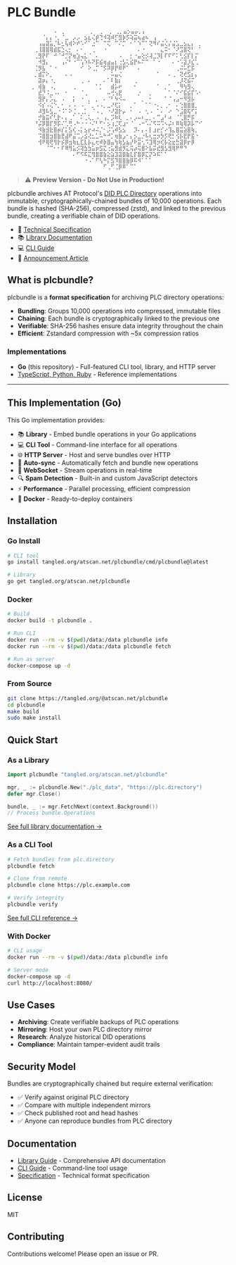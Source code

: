 # PLC Bundle

```
	⠀⠀⠀⠀⠀⠀⠀⠀⠀⠄⠀⡀⠀⠀⠀⠀⠀⠀⢀⠀⠀⡀⠀⢀⠀⢀⡀⣤⡢⣤⡤⡀⡄⠀⠀⠀⠀⠀⠀⠀⠀⠀⠀⠀⠀⠀⠀⠀⠀⠀⠀⠀⠀
⠀⠀⠀⠀⠀⠀⠀⠀⠀⠈⡄⡄⠐⡀⠈⣀⠀⡠⡠⠀⣢⣆⢌⡾⢙⠺⢽⠾⡋⣻⡷⡫⢵⣭⢦⣴⠦⠀⢠⠀⠀⡀⠀⠀⠀⠀⠀⠀⠀⠀⠀⠀⠀⠀⠀⠀⠀
⠀⠀⠀⠀⠀⠀⠀⠀⢠⣤⣽⣥⡈⠧⣂⢧⢾⠕⠞⠡⠊⠁⣐⠉⠀⠉⢍⠀⠉⠌⡉⠀⠂⠁⠱⠉⠁⢝⠻⠎⣬⢌⡌⣬⣡⣀⣢⣄⡄⠀⡀⠀⠀⠀⠀⠀⠀⠀⠀
⠀⠀⠀⠀⠀⠀⠀⢀⢸⣿⣿⢿⣾⣯⣑⢄⡂⠀⠄⠂⠀⠀⢀⠀⠀⠐⠀⠀⠀⠀⠀⠀⠀⠀⠄⠐⠀⠀⠀⠀⣄⠭⠂⠈⠜⣩⣿⢝⠃⠀⠁⠀⠀⠀⠀⠀⠀⠀⠀
⠀⠀⠀⠀⠀⠀⠀⢀⣻⡟⠏⠀⠚⠈⠚⡉⡝⢶⣱⢤⣅⠈⠀⠄⠀⠀⠀⠀⠀⠠⠀⠀⡂⠐⣤⢕⡪⢼⣈⡹⡇⠏⠏⠋⠅⢃⣪⡏⡇⡍⠀⠀⠀⠀⠀⠀⠀⠀⠀
⠀⠀⠀⠀⠀⠀⠀⠀⠺⣻⡄⠀⠀⠀⢠⠌⠃⠐⠉⢡⠱⠧⠝⡯⣮⢶⣴⣤⡆⢐⣣⢅⣮⡟⠦⠍⠉⠀⠁⠐⠀⠀⠀⠄⠐⠡⣽⡸⣎⢁⠀⠀⠀⠀⠀⠀⠀⠀⠀
⠀⠀⠀⠀⠀⠀⠀⢈⡻⣧⠀⠁⠐⠀⠀⠀⠀⠀⠀⠊⠀⠕⢀⡉⠈⡫⠽⡿⡟⠿⠟⠁⠀⠀⠄⠀⠀⠀⠀⠀⠀⠀⠀⠀⢀⠬⠥⣋⡯⠀⠀⠀⠀⠀⠀⠀⠀⠀⠀
⠀⠀⠀⠀⠀⠀⠀⡀⣾⡍⠕⡀⠀⠀⠀⠄⠠⠀⠀⠀⠀⠀⠀⠀⠀⠀⠀⠥⣤⢌⠀⠀⠀⠀⠀⠀⠀⠀⠀⠁⠀⠀⠄⢀⠀⢝⢞⣫⡆⡄⠀⠀⠀⠀⠀⠀⠀⠀⠀
⠀⠀⠀⠀⠀⠀⠀⠀⣽⡶⡄⠐⡀⠀⠀⠀⠀⠀⠀⢀⠀⠄⠀⠀⠀⠄⠁⠇⣷⡆⠀⠀⠀⢀⠀⠀⠀⠀⠀⠀⠀⠀⠀⠀⢀⡸⢝⣮⠍⠀⠀⠀⠀⠀⠀⠀⠀⠀⠀
⠀⠀⠀⠀⠀⠀⢀⠀⢾⣷⠀⠠⡀⠀⠀⠀⠀⢀⠀⠀⠀⠀⠀⠁⡁⠀⠀⣾⡥⠖⠀⠀⠀⠂⠀⠀⠀⠀⠀⠁⠀⡀⠁⠀⠀⠻⢳⣻⢄⠀⠀⠀⠀⠀⠀⠀⠀⠀⠀
⠀⠀⠀⠀⠀⠀⠀⠀⣞⡙⠨⣀⠠⠄⠀⠂⠀⠀⠀⠈⢀⠀⠀⠀⠀⠀⠤⢚⢢⣟⠀⠀⠀⠀⡐⠀⠀⡀⠀⠀⠀⠀⠁⠈⠌⠊⣯⣮⡏⠡⠂⠀⠀⠀⠀⠀⠀⠀⠀
⠀⠀⠀⠀⠀⠀⠀⠀⣻⡟⡄⡡⣄⠀⠠⠀⠀⡅⠀⠐⠀⡀⠀⡀⠀⠄⠈⠃⠳⠪⠤⠀⠀⠀⠀⡀⠀⠂⠀⠀⠀⠁⠈⢠⣠⠒⠻⣻⡧⠀⠀⠀⠀⠀⠀⠀⠀⠀⠀
⠀⠀⠀⠀⠀⠀⠀⠀⠪⡎⠠⢌⠑⡀⠂⠀⠄⠠⠀⠠⠀⠁⡀⠠⠠⡀⣀⠜⢏⡅⠀⠀⡀⠁⠀⠀⠁⠁⠐⠄⡀⢀⠂⠀⠄⢑⣿⣿⣿⡀⠀⠀⠀⠀⠀⠀⠀⠀⠀
⠀⠀⠀⠀⠀⠀⠀⠀⠼⣻⠧⣣⣀⠐⠨⠁⠕⢈⢀⢀⡁⠀⠈⠠⢀⠀⠐⠜⣽⡗⡤⠀⠂⠀⠠⠀⢂⠠⠀⠁⠄⠀⠔⠀⠑⣨⣿⢯⠋⡅⠀⠀⠀⠀⠀⠀⠀⠀⠀
⠀⠀⠀⠀⠀⠀⠀⠀⡚⣷⣭⠎⢃⡗⠄⡄⢀⠁⠀⠅⢀⢅⡀⠠⠀⢠⡀⡩⠷⢇⠀⡀⠄⡠⠤⠆⣀⡀⠄⠉⣠⠃⠴⠀⠈⢁⣿⡛⡯⠀⠀⠀⠀⠀⠀⠀⠀⠀⠀
⠀⠀⠀⠀⠀⠀⠀⠘⡬⡿⣿⡏⡻⡯⠌⢁⢛⠠⠓⠐⠐⠐⠌⠃⠋⠂⡢⢰⣈⢏⣰⠂⠈⠀⠠⠒⠡⠌⠫⠭⠩⠢⡬⠆⠿⢷⢿⡽⡧⠉⠊⠀⠀⠀⠀⠀⠀⠀⠀
⠀⠀⠀⠀⠀⠀⠀⠀⠺⣷⣺⣗⣿⡶⡎⡅⣣⢎⠠⡅⣢⡖⠴⠬⡈⠂⡨⢡⠾⣣⣢⠀⠀⡹⠄⡄⠄⡇⣰⡖⡊⠔⢹⣄⣿⣭⣵⣿⢷⡀⠀⠀⠀⠀⠀⠀⠀⠀⠀
⠀⠀⠀⠀⠀⠀⠀⠀⠩⣿⣿⣲⣿⣷⣟⣼⠟⣬⢉⡠⣪⢜⣂⣁⠥⠓⠚⡁⢶⣷⣠⠂⡄⡢⣀⡐⠧⢆⣒⡲⡳⡫⢟⡃⢪⡧⣟⡟⣯⠐⠀⠀⠀⠀⠀⠀⠀⠀⠀
⠀⠀⠀⠀⠀⠀⠀⠀⢺⠟⢿⢟⢻⡗⡮⡿⣲⢷⣆⣏⣇⡧⣄⢖⠾⡷⣿⣤⢳⢷⣣⣦⡜⠗⣭⢂⠩⣹⢿⡲⢎⡧⣕⣖⣓⣽⡿⡖⡿⠀⠀⠀⠀⠀⠀⠀⠀⠀⠀
⠀⠀⠀⠀⠀⠀⠀⠀⠀⠀⠈⠉⠂⠂⠏⠿⢻⣥⡪⢽⣳⣳⣥⡶⣫⣍⢐⣥⣻⣾⡻⣅⢭⡴⢭⣿⠕⣧⡭⣞⣻⣣⣻⢿⠟⠛⠙⠀⠀⠀⠀⠀⠀⠀⠀⠀⠀⠀⠀
⠀⠀⠀⠀⠀⠀⠀⠀⠀⠀⠀⠀⠀⠀⠀⠀⠀⠄⠋⠫⠯⣍⢻⣿⣿⣷⣕⣵⣹⣽⣿⣷⣇⡏⣿⡿⣍⡝⠵⠯⠁⠁⠀⠀⠀⠀⠀⠀⠀⠀⠀⠀⠀⠀⠀⠀⠀⠀⠀
⠀⠀⠀⠀⠀⠀⠀⠀⠀⠀⠀⠀⠀⠀⠀⠀⠀⠀⠀⠀⠐⠠⠁⠋⢣⠓⡍⣫⠹⣿⣿⣷⡿⠯⠺⠁⠁⠁⠀⠀⠀⠀⠀⠀⠀⠀⠀⠀⠀⠀⠀⠀⠀⠀⠀⠀⠀⠀⠀
⠀⠀⠀⠀⠀⠀⠀⠀⠀⠀⠀⠀⠀⠀⠀⠀⠀⠀⠀⠀⠀⠀⠀⠀⠀⠋⢀⠋⢈⡿⠿⠁⠉⠁⠀⠀⠀⠀⠀⠀⠀⠀⠀⠀⠀⠀⠀⠀⠀⠀⠀⠀⠀⠀
```

> ⚠️ **Preview Version - Do Not Use in Production!**

plcbundle archives AT Protocol's [DID PLC Directory](https://plc.directory/) operations into immutable, cryptographically-chained bundles of 10,000 operations. Each bundle is hashed (SHA-256), compressed (zstd), and linked to the previous bundle, creating a verifiable chain of DID operations.

* 📄 [Technical Specification](./docs/specification.md)
* 📚 [Library Documentation](./docs/library.md)
* 💻 [CLI Guide](./docs/cli.md)
* 📰 [Announcement Article](https://leaflet.pub/feb982b4-64cb-4549-9d25-d7e68cecb11a)

## What is plcbundle?

plcbundle is a **format specification** for archiving PLC directory operations:

- **Bundling**: Groups 10,000 operations into compressed, immutable files
- **Chaining**: Each bundle is cryptographically linked to the previous one
- **Verifiable**: SHA-256 hashes ensure data integrity throughout the chain
- **Efficient**: Zstandard compression with ~5x compression ratios

### Implementations

- **Go** (this repository) - Full-featured CLI tool, library, and HTTP server
- [TypeScript, Python, Ruby](https://tangled.org/@atscan.net/plcbundle-ref/) - Reference implementations

---

## This Implementation (Go)

This Go implementation provides:

- 📚 **Library** - Embed bundle operations in your Go applications
- 💻 **CLI Tool** - Command-line interface for all operations
- 🌐 **HTTP Server** - Host and serve bundles over HTTP
- 🔄 **Auto-sync** - Automatically fetch and bundle new operations
- 🔌 **WebSocket** - Stream operations in real-time
- 🔍 **Spam Detection** - Built-in and custom JavaScript detectors
- ⚡ **Performance** - Parallel processing, efficient compression
- 🐳 **Docker** - Ready-to-deploy containers

## Installation

### Go Install

```bash
# CLI tool
go install tangled.org/atscan.net/plcbundle/cmd/plcbundle@latest

# Library
go get tangled.org/atscan.net/plcbundle
```

### Docker

```bash
# Build
docker build -t plcbundle .

# Run CLI
docker run --rm -v $(pwd)/data:/data plcbundle info
docker run --rm -v $(pwd)/data:/data plcbundle fetch

# Run as server
docker-compose up -d
```

### From Source

```bash
git clone https://tangled.org/@atscan.net/plcbundle
cd plcbundle
make build
sudo make install
```

## Quick Start

### As a Library

```go
import plcbundle "tangled.org/atscan.net/plcbundle"

mgr, _ := plcbundle.New("./plc_data", "https://plc.directory")
defer mgr.Close()

bundle, _ := mgr.FetchNext(context.Background())
// Process bundle.Operations
```

[See full library documentation →](./docs/library.md)

### As a CLI Tool

```bash
# Fetch bundles from plc.directory
plcbundle fetch

# Clone from remote
plcbundle clone https://plc.example.com

# Verify integrity
plcbundle verify
```

[See full CLI reference →](./docs/cli.md)

### With Docker

```bash
# CLI usage
docker run --rm -v $(pwd)/data:/data plcbundle info

# Server mode
docker-compose up -d
curl http://localhost:8080/
```

## Use Cases

- **Archiving**: Create verifiable backups of PLC operations
- **Mirroring**: Host your own PLC directory mirror
- **Research**: Analyze historical DID operations
- **Compliance**: Maintain tamper-evident audit trails

## Security Model

Bundles are cryptographically chained but require external verification:
- ✅ Verify against original PLC directory
- ✅ Compare with multiple independent mirrors
- ✅ Check published root and head hashes
- ✅ Anyone can reproduce bundles from PLC directory

## Documentation

- [Library Guide](./docs/library.md) - Comprehensive API documentation
- [CLI Guide](./docs/cli.md) - Command-line tool usage
- [Specification](./docs/specification.md) - Technical format specification

## License

MIT

## Contributing

Contributions welcome! Please open an issue or PR.
